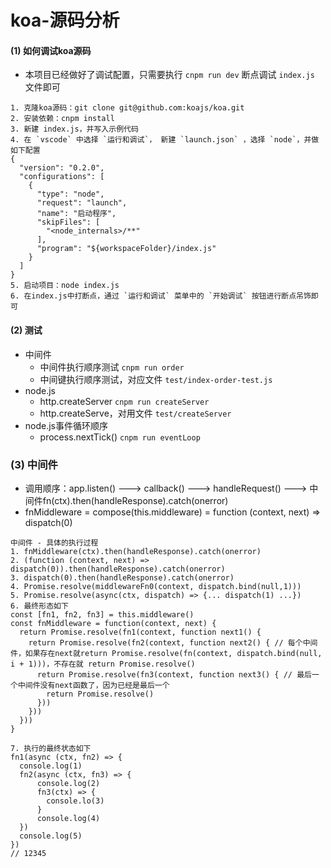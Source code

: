 # koa-源码分析


#### (1) 如何调试koa源码
- 本项目已经做好了调试配置，只需要执行 `cnpm run dev` 断点调试 `index.js` 文件即可
```
1. 克隆koa源码：git clone git@github.com:koajs/koa.git
2. 安装依赖：cnpm install
3. 新建 index.js，并写入示例代码
4. 在 `vscode` 中选择 `运行和调试`， 新建 `launch.json` ，选择 `node`，并做如下配置
{
  "version": "0.2.0",
  "configurations": [
    {
      "type": "node",
      "request": "launch",
      "name": "启动程序",
      "skipFiles": [
        "<node_internals>/**"
      ],
      "program": "${workspaceFolder}/index.js"
    }
  ]
}
5. 启动项目：node index.js
6. 在index.js中打断点，通过 `运行和调试` 菜单中的 `开始调试` 按钮进行断点吊饰即可
```

#### (2) 测试
- 中间件
  - 中间件执行顺序测试  `cnpm run order`
  - 中间键执行顺序测试，对应文件 `test/index-order-test.js`
- node.js
  - http.createServer `cnpm run createServer`
  - http.createServe，对用文件 `test/createServer`
- node.js事件循环顺序
  - process.nextTick() `cnpm run eventLoop`

### (3) 中间件
- 调用顺序：app.listen() ---> callback() ---> handleRequest() ---> 中间件fn(ctx).then(handleResponse).catch(onerror)
- fnMiddleware = compose(this.middleware) = function (context, next) =>  dispatch(0)
```
中间件 - 具体的执行过程
1. fnMiddleware(ctx).then(handleResponse).catch(onerror)
2. (function (context, next) =>  dispatch(0)).then(handleResponse).catch(onerror)
3. dispatch(0).then(handleResponse).catch(onerror)
4. Promise.resolve(middlewareFn0(context, dispatch.bind(null,1)))
5. Promise.resolve(async(ctx, dispatch) => {... dispatch(1) ...})
6. 最终形态如下
const [fn1, fn2, fn3] = this.middleware()
const fnMiddleware = function(context, next) {
  return Promise.resolve(fn1(context, function next1() {
    return Promise.resolve(fn2(context, function next2() { // 每个中间件，如果存在next就return Promise.resolve(fn(context, dispatch.bind(null, i + 1)))，不存在就 return Promise.resolve()
      return Promise.resolve(fn3(context, function next3() { // 最后一个中间件没有next函数了，因为已经是最后一个
        return Promise.resolve()
      }))
    }))
  }))
}

7. 执行的最终状态如下
fn1(async (ctx, fn2) => {
  console.log(1)
  fn2(async (ctx, fn3) => {
      console.log(2)
      fn3(ctx) => {
        console.lo(3)
      }
      console.log(4)
  })
  console.log(5)
})
// 12345
```

